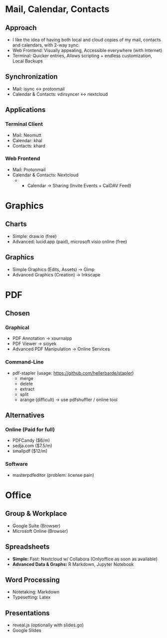 # Mail, Calendar, Contacts
## Approach
- I like the idea of having both local and cloud copies of my mail, contacts and calendars, with 2-way sync. 
- Web Frontend: Visually appealing, Accessible everywhere (with Internet)
- Terminal: Quicker entries, Allows scripting + endless customization, Local Backups

## Synchronization
- Mail: isync <-> protonmail
- Calendar & Contacts: vdirsyncer <-> nextcloud

## Applications

### Terminal Client
- Mail: Neomutt
- Calendar: khal
- Contacts: khard

### Web Frontend
- Mail: Protonmail
- Calendar & Contacts: Nextcloud 
	- + Calendar -> Sharing (Invite Events + CalDAV Feed)

# Graphics

## Charts
- Simple: draw.io (free)
- Advanced: lucid.app (paid), microsoft visio online (free)

## Graphics
- Simple Graphics (Edits, Assets)	-> Gimp
- Advanced Graphics (Creation)		-> Inkscape

# PDF
## Chosen
### Graphical
- PDF Annotation					-> xournalpp
- PDF Viewer						-> sioyek
- Advanced PDF Manipulation			-> Online Services

### Command-Line 
- pdf-stapler (usage: https://github.com/hellerbarde/stapler)
	- merge
	- delete
	- extract
	- split
	- arange (difficult) -> use pdfshuffler / online tool


## Alternatives
### Online (Paid for full)
- PDFCandy							($6/m)
- sedja.com							($7.5/m)
- smallpdf							($12/m)

### Software
- masterpdfeditor					(problem: license pain)

# Office
## Group & Workplace
- Google Suite (Browser)
- Microsoft Online (Browser)

## Spreadsheets
- **Simple:** Fast: Nextcloud w/ Collabora (Onlyoffice as soon as available)
- **Advanced Data & Graphs:** R Markdown, Jupyter Notebook

## Word Processing
- Notetaking: Markdown
- Typesetting: Latex

## Presentations
- reveal.js (optionally with slides.go)
- Google Slides

